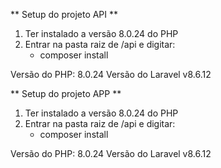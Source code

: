** Setup do projeto API **

1. Ter instalado a versão 8.0.24 do PHP
2. Entrar na pasta raiz de /api e digitar:
    - composer install


Versão do PHP: 8.0.24
Versão do Laravel v8.6.12

** Setup do projeto APP **

1. Ter instalado a versão 8.0.24 do PHP
2. Entrar na pasta raiz de /api e digitar:
    - composer install


Versão do PHP: 8.0.24
Versão do Laravel v8.6.12